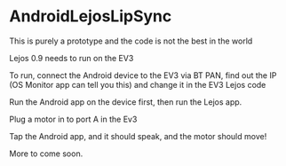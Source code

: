 # AndroidLejosLipSync

This is purely a prototype and the code is not the best in the world

Lejos 0.9 needs to run on the EV3

To run, connect the Android device to the EV3 via BT PAN, find out the IP (OS Monitor app can tell you this) and change it in the EV3 Lejos code

Run the Android app on the device first, then run the Lejos app.

Plug a motor in to port A in the Ev3

Tap the Android app, and it should speak, and the motor should move!

More to come soon.